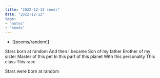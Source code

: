 ```yaml
---
title: "2022-12-12 seeds"
date: "2022-12-12"
tags:
- "notes"
- "seeds"
---
```

- [[poems/random]]

Stars born at random
And then
I became
Son of my father
Brother of my sister
Master of this pet
In this part of this planet
With this personality
This class
This race

Stars were born
at random
